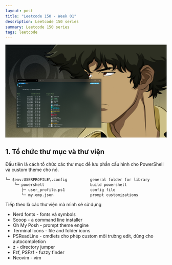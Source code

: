 ```yaml
---
layout: post
title: "Leetcode 150 - Week 01"
description: Leetcode 150 series 
summary: Leetcode 150 series
tags: leetcode
---
```


<div class="single">
  <img src="/images/blog_illustration/config_powershell/thumbnail_terminal.png" style="width=100%" class="single-img">
</div>

## 1. Tổ chức thư mục và thư viện

Đầu tiên là cách tổ chức các thư mục để lưu phần cấu hình cho PowerShell và custom theme cho nó.

    └─ $env:USERPROFILE\.config          general folder for library
        └─ powershell                    build powershell
           ├─ user_profile.ps1           config file
           └─ my.omp.json                prompt customizations
        
Tiếp theo là các thư viện mà mình sẽ sử dụng
  - Nerd fonts - fonts và symbols
  - Scoop - a command line installer
  - Oh My Posh - prompt theme engine
  - Terminal Icons - file and folder icons
  - PSReadLine - cmdlets cho phép custom môi trường edit, dùng cho autocompletion
  - z - directory jumper
  - Fzf, PSFzf - fuzzy finder
  - Neovim - vim